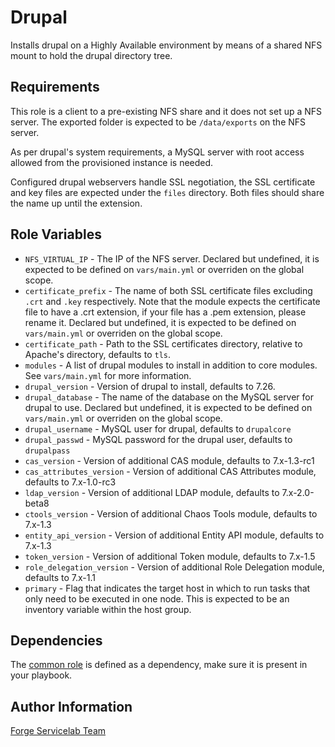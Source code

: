 Drupal
======

Installs drupal on a Highly Available environment by means of a shared NFS mount to hold the drupal directory tree.

Requirements
------------

This role is a client to a pre-existing NFS share and it does not set up a NFS server. The exported folder is expected to be `/data/exports` on the NFS server.

As per drupal's system requirements, a MySQL server with root access allowed from the provisioned instance is needed.

Configured drupal webservers handle SSL negotiation, the SSL certificate and key files are expected under the `files` directory. Both files should share the name up until the extension.

Role Variables
--------------

- `NFS_VIRTUAL_IP` - The IP of the NFS server. Declared but undefined, it is expected to be defined on `vars/main.yml` or overriden on the global scope.
- `certificate_prefix` - The name of both SSL certificate files excluding `.crt` and `.key` respectively. Note that the module expects the certificate file to have a .crt extension, if your file has a .pem extension, please rename it. Declared but undefined, it is expected to be defined on `vars/main.yml` or overriden on the global scope.
- `certificate_path` - Path to the SSL certificates directory, relative to Apache's directory, defaults to `tls`.
- `modules` - A list of drupal modules to install in addition to core modules. See `vars/main.yml` for more information.
- `drupal_version` - Version of drupal to install, defaults to 7.26.
- `drupal_database` - The name of the database on the MySQL server for drupal to use. Declared but undefined, it is expected to be defined on `vars/main.yml` or overriden on the global scope.
- `drupal_username` - MySQL user for drupal, defaults to `drupalcore`
- `drupal_passwd` - MySQL password for the drupal user, defaults to `drupalpass`
- `cas_version` - Version of additional CAS module, defaults to 7.x-1.3-rc1
- `cas_attributes_version` - Version of additional CAS Attributes module, defaults to 7.x-1.0-rc3
- `ldap_version` - Version of additional LDAP module, defaults to 7.x-2.0-beta8
- `ctools_version` - Version of additional Chaos Tools module, defaults to 7.x-1.3
- `entity_api_version` - Version of additional Entity API module, defaults to 7.x-1.3
- `token_version` - Version of additional Token module, defaults to 7.x-1.5
- `role_delegation_version` - Version of additional Role Delegation module, defaults to 7.x-1.1
- `primary` - Flag that indicates the target host in which to run tasks that only need to be executed in one node. This is expected to be an inventory variable within the host group.

Dependencies
------------

The [common role](https://git.forgeservicelab.fi/ansible-roles/common) is defined as a dependency, make sure it is present in your playbook.

Author Information
------------------

[Forge Servicelab Team](http://forgeservicelab.fi)
